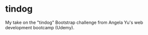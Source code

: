 # tindog

My take on the "tindog" Bootstrap challenge from Angela Yu's web development bootcamp (Udemy).
